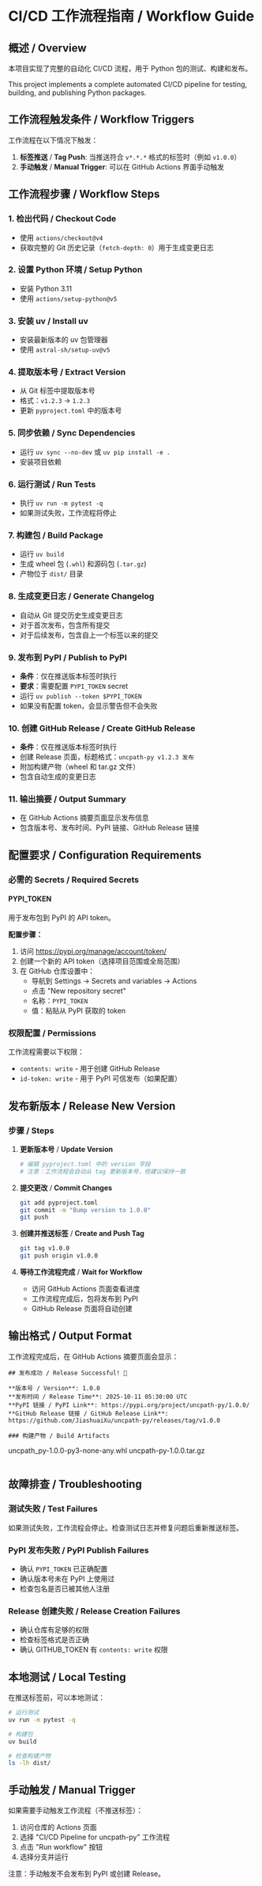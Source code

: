 # CI/CD 工作流程指南 / Workflow Guide

## 概述 / Overview

本项目实现了完整的自动化 CI/CD 流程，用于 Python 包的测试、构建和发布。

This project implements a complete automated CI/CD pipeline for testing, building, and publishing Python packages.

## 工作流程触发条件 / Workflow Triggers

工作流程在以下情况下触发：

1. **标签推送** / **Tag Push**: 当推送符合 `v*.*.*` 格式的标签时（例如 `v1.0.0`）
2. **手动触发** / **Manual Trigger**: 可以在 GitHub Actions 界面手动触发

## 工作流程步骤 / Workflow Steps

### 1. 检出代码 / Checkout Code
- 使用 `actions/checkout@v4`
- 获取完整的 Git 历史记录（`fetch-depth: 0`）用于生成变更日志

### 2. 设置 Python 环境 / Setup Python
- 安装 Python 3.11
- 使用 `actions/setup-python@v5`

### 3. 安装 uv / Install uv
- 安装最新版本的 uv 包管理器
- 使用 `astral-sh/setup-uv@v5`

### 4. 提取版本号 / Extract Version
- 从 Git 标签中提取版本号
- 格式：`v1.2.3` → `1.2.3`
- 更新 `pyproject.toml` 中的版本号

### 5. 同步依赖 / Sync Dependencies
- 运行 `uv sync --no-dev` 或 `uv pip install -e .`
- 安装项目依赖

### 6. 运行测试 / Run Tests
- 执行 `uv run -m pytest -q`
- 如果测试失败，工作流程将停止

### 7. 构建包 / Build Package
- 运行 `uv build`
- 生成 wheel 包 (`.whl`) 和源码包 (`.tar.gz`)
- 产物位于 `dist/` 目录

### 8. 生成变更日志 / Generate Changelog
- 自动从 Git 提交历史生成变更日志
- 对于首次发布，包含所有提交
- 对于后续发布，包含自上一个标签以来的提交

### 9. 发布到 PyPI / Publish to PyPI
- **条件**：仅在推送版本标签时执行
- **要求**：需要配置 `PYPI_TOKEN` secret
- 运行 `uv publish --token $PYPI_TOKEN`
- 如果没有配置 token，会显示警告但不会失败

### 10. 创建 GitHub Release / Create GitHub Release
- **条件**：仅在推送版本标签时执行
- 创建 Release 页面，标题格式：`uncpath-py v1.2.3 发布`
- 附加构建产物（wheel 和 tar.gz 文件）
- 包含自动生成的变更日志

### 11. 输出摘要 / Output Summary
- 在 GitHub Actions 摘要页面显示发布信息
- 包含版本号、发布时间、PyPI 链接、GitHub Release 链接

## 配置要求 / Configuration Requirements

### 必需的 Secrets / Required Secrets

#### PYPI_TOKEN
用于发布包到 PyPI 的 API token。

**配置步骤：**

1. 访问 https://pypi.org/manage/account/token/
2. 创建一个新的 API token（选择项目范围或全局范围）
3. 在 GitHub 仓库设置中：
   - 导航到 Settings → Secrets and variables → Actions
   - 点击 "New repository secret"
   - 名称：`PYPI_TOKEN`
   - 值：粘贴从 PyPI 获取的 token

### 权限配置 / Permissions

工作流程需要以下权限：
- `contents: write` - 用于创建 GitHub Release
- `id-token: write` - 用于 PyPI 可信发布（如果配置）

## 发布新版本 / Release New Version

### 步骤 / Steps

1. **更新版本号** / **Update Version**
   ```bash
   # 编辑 pyproject.toml 中的 version 字段
   # 注意：工作流程会自动从 tag 更新版本号，但建议保持一致
   ```

2. **提交更改** / **Commit Changes**
   ```bash
   git add pyproject.toml
   git commit -m "Bump version to 1.0.0"
   git push
   ```

3. **创建并推送标签** / **Create and Push Tag**
   ```bash
   git tag v1.0.0
   git push origin v1.0.0
   ```

4. **等待工作流程完成** / **Wait for Workflow**
   - 访问 GitHub Actions 页面查看进度
   - 工作流程完成后，包将发布到 PyPI
   - GitHub Release 页面将自动创建

## 输出格式 / Output Format

工作流程完成后，在 GitHub Actions 摘要页面会显示：

```
## 发布成功 / Release Successful! 🎉

**版本号 / Version**: 1.0.0
**发布时间 / Release Time**: 2025-10-11 05:30:00 UTC
**PyPI 链接 / PyPI Link**: https://pypi.org/project/uncpath-py/1.0.0/
**GitHub Release 链接 / GitHub Release Link**: https://github.com/JiashuaiXu/uncpath-py/releases/tag/v1.0.0

### 构建产物 / Build Artifacts
```
uncpath_py-1.0.0-py3-none-any.whl
uncpath-py-1.0.0.tar.gz
```
```

## 故障排查 / Troubleshooting

### 测试失败 / Test Failures
如果测试失败，工作流程会停止。检查测试日志并修复问题后重新推送标签。

### PyPI 发布失败 / PyPI Publish Failures
- 确认 `PYPI_TOKEN` 已正确配置
- 确认版本号未在 PyPI 上使用过
- 检查包名是否已被其他人注册

### Release 创建失败 / Release Creation Failures
- 确认仓库有足够的权限
- 检查标签格式是否正确
- 确认 GITHUB_TOKEN 有 `contents: write` 权限

## 本地测试 / Local Testing

在推送标签前，可以本地测试：

```bash
# 运行测试
uv run -m pytest -q

# 构建包
uv build

# 检查构建产物
ls -lh dist/
```

## 手动触发 / Manual Trigger

如果需要手动触发工作流程（不推送标签）：

1. 访问仓库的 Actions 页面
2. 选择 "CI/CD Pipeline for uncpath-py" 工作流程
3. 点击 "Run workflow" 按钮
4. 选择分支并运行

注意：手动触发不会发布到 PyPI 或创建 Release。
